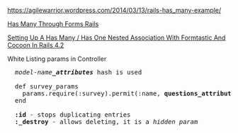 https://agilewarrior.wordpress.com/2014/03/13/rails-has_many-example/

[Has Many Through Forms Rails](https://learn.co/lessons/has-many-through-forms-rails)

[Setting Up A Has Many / Has One Nested Association With Formtastic And Cocoon In Rails 4.2](http://www.binarywebpark.com/setting-up-a-has-many-has-one-nested-association-with-formtastic-and-cocoon-in-rails-4-2/)

White Listing params in Controller   
<pre>
  <em>model-name<b>_attributes</b></em> hash is used

  def survey_params
    params.require(:survey).permit(:name, <b>questions_attributes</b>:[<b>:id</b>, :content, :survey_id, <b>:_destroy</b>])
  end  
  
  <b>:id</b> - stops duplicating entries  
  <b>:_destroy</b> - allows deleting, it is a <em>hidden param</em>
</pre>
